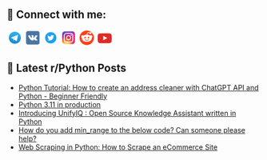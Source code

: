 ## 🔎 Connect with me:
[<img src="https://github.com/bullbesh/bullbesh/blob/main/images/Telegram.png" width="32" height="32" />](https://t.me/bullbesh)
[<img src="https://github.com/bullbesh/bullbesh/blob/main/images/VK.png" width="32" height="32" />](https://vk.com/bullbesh)
[<img src="https://github.com/bullbesh/bullbesh/blob/main/images/Twitter.png" width="32" height="32" />](https://twitter.com/bullbesh1)
[<img src="https://github.com/bullbesh/bullbesh/blob/main/images/Instagram.png" width="32" height="32" />](https://www.instagram.com/bullbesh)
[<img src="https://github.com/bullbesh/bullbesh/blob/main/images/Reddit.png" width="32" height="32" />](https://www.reddit.com/user/bullbesh)
[<img src="https://github.com/bullbesh/bullbesh/blob/main/images/YouTube.png" width="32" height="32" />](https://www.youtube.com/channel/UCtfjRs6uzgq5mfm8S06WTcg)

## 📕 Latest r/Python Posts
<!-- BLOG-POST-LIST:START -->
- [Python Tutorial: How to create an address cleaner with ChatGPT API and Python - Beginner Friendly](https://www.reddit.com/r/Python/comments/15hm5ji/python_tutorial_how_to_create_an_address_cleaner/)
- [Python 3.11 in production](https://www.reddit.com/r/Python/comments/15hkug7/python_311_in_production/)
- [Introducing UnifyIQ : Open Source Knowledge Assistant written in Python](https://www.reddit.com/r/Python/comments/15hghkn/introducing_unifyiq_open_source_knowledge/)
- [How do you add min_range to the below code? Can someone please help?](https://www.reddit.com/r/Python/comments/15hep04/how_do_you_add_min_range_to_the_below_code_can/)
- [Web Scraping in Python: How to Scrape an eCommerce Site](https://www.reddit.com/r/Python/comments/15hej2y/web_scraping_in_python_how_to_scrape_an_ecommerce/)
<!-- BLOG-POST-LIST:END -->
